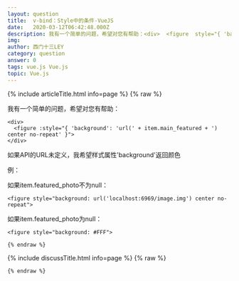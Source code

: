 ```yaml
---
layout: question
title:  v-bind：Style中的条件-VueJS
date:   2020-03-12T06:42:48.000Z
description: 我有一个简单的问题，希望对您有帮助：<div>  <figure  style="{ 'background'  'url(' + item.mai...
img: 
author: 西门十三LEY
category: question
answer: 0
tags: vue.js Vue.js
topic: Vue.js
---
```

<div class="article-root">
  <div class="article">
    {% include articleTitle.html info=page %}
    {% raw %}
    <div class="article-content"><p><font style="vertical-align: inherit;"><font style="vertical-align: inherit;">我有一个简单的问题，希望对您有帮助：</font></font></p>

<pre><code>&lt;div&gt;<font></font>
  &lt;figure :style="{ 'background': 'url(' + item.main_featured + ') center no-repeat' }"&gt;<font></font>
&lt;/div&gt;<font></font>
</code></pre>

<p><font style="vertical-align: inherit;"><font style="vertical-align: inherit;">如果API的URL未定义，我希望样式属性'background'返回颜色</font></font></p>

<p><font style="vertical-align: inherit;"><font style="vertical-align: inherit;">例：</font></font></p>

<p><font style="vertical-align: inherit;"><font style="vertical-align: inherit;">如果item.featured_photo不为null：</font></font></p>

<pre><code>&lt;figure style="background: url('localhost:6969/image.img') center no-repeat"&gt;
</code></pre>

<p><font style="vertical-align: inherit;"><font style="vertical-align: inherit;">如果item.featured_photo为null：</font></font></p>

<pre><code>&lt;figure style="background: #FFF"&gt;
</code></pre></div>
    {% endraw %}
  </div>

  <div class="discuss-wrapper">
    {% include discussTitle.html info=page %}
    {% raw %}
    
    {% endraw %}
  </div>
<div>
